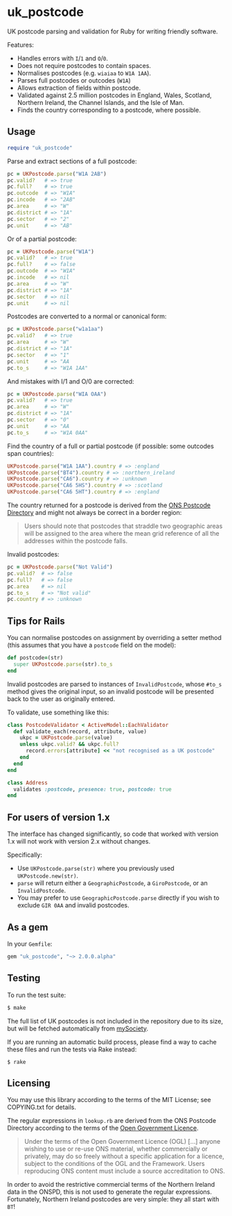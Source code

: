 # uk_postcode

UK postcode parsing and validation for Ruby for writing friendly software.

Features:

* Handles errors with `I`/`1` and `O`/`0`.
* Does not require postcodes to contain spaces.
* Normalises postcodes (e.g. `wiaiaa` to `W1A 1AA`).
* Parses full postcodes or outcodes (`W1A`)
* Allows extraction of fields within postcode.
* Validated against 2.5 million postcodes in England, Wales, Scotland, Northern
  Ireland, the Channel Islands, and the Isle of Man.
* Finds the country corresponding to a postcode, where possible.

## Usage

```ruby
require "uk_postcode"
```

Parse and extract sections of a full postcode:

```ruby
pc = UKPostcode.parse("W1A 2AB")
pc.valid?   # => true
pc.full?    # => true
pc.outcode  # => "W1A"
pc.incode   # => "2AB"
pc.area     # => "W"
pc.district # => "1A"
pc.sector   # => "2"
pc.unit     # => "AB"
```

Or of a partial postcode:

```ruby
pc = UKPostcode.parse("W1A")
pc.valid?   # => true
pc.full?    # => false
pc.outcode  # => "W1A"
pc.incode   # => nil
pc.area     # => "W"
pc.district # => "1A"
pc.sector   # => nil
pc.unit     # => nil
```

Postcodes are converted to a normal or canonical form:

```ruby
pc = UKPostcode.parse("w1a1aa")
pc.valid?   # => true
pc.area     # => "W"
pc.district # => "1A"
pc.sector   # => "1"
pc.unit     # => "AA
pc.to_s     # => "W1A 1AA"
```

And mistakes with I/1 and O/0 are corrected:

```ruby
pc = UKPostcode.parse("WIA OAA")
pc.valid?   # => true
pc.area     # => "W"
pc.district # => "1A"
pc.sector   # => "0"
pc.unit     # => "AA
pc.to_s     # => "W1A 0AA"
```

Find the country of a full or partial postcode (if possible: some outcodes span
countries):

```ruby
UKPostcode.parse("W1A 1AA").country # => :england
UKPostcode.parse("BT4").country # => :northern_ireland
UKPostcode.parse("CA6").country # => :unknown
UKPostcode.parse("CA6 5HS").country # => :scotland
UKPostcode.parse("CA6 5HT").country # => :england
```

The country returned for a postcode is derived from the [ONS Postcode
Directory][onspd] and might not always be correct in a border region:

> Users should note that postcodes that straddle two geographic areas will be
> assigned to the area where the mean grid reference of all the addresses
> within the postcode falls.

Invalid postcodes:

```ruby
pc = UKPostcode.parse("Not Valid")
pc.valid?  # => false
pc.full?   # => false
pc.area    # => nil
pc.to_s    # => "Not valid"
pc.country # => :unknown
```

## Tips for Rails

You can normalise postcodes on assignment by overriding a setter method (this
assumes that you have a `postcode` field on the model):

```ruby
def postcode=(str)
  super UKPostcode.parse(str).to_s
end
```

Invalid postcodes are parsed to instances of `InvalidPostcode`, whose `#to_s`
method gives the original input, so an invalid postcode will be presented back
to the user as originally entered.

To validate, use something like this:

```ruby
class PostcodeValidator < ActiveModel::EachValidator
  def validate_each(record, attribute, value)
    ukpc = UKPostcode.parse(value)
    unless ukpc.valid? && ukpc.full?
      record.errors[attribute] << "not recognised as a UK postcode"
    end
  end
end

class Address
  validates :postcode, presence: true, postcode: true
end
```

## For users of version 1.x

The interface has changed significantly, so code that worked with version 1.x
will not work with version 2.x without changes.

Specifically:

* Use `UKPostcode.parse(str)` where you previously used `UKPostcode.new(str)`.
* `parse` will return either a `GeographicPostcode`, a `GiroPostcode`, or an
  `InvalidPostcode`.
* You may prefer to use `GeographicPostcode.parse` directly if you wish to
  exclude `GIR 0AA` and invalid postcodes.

## As a gem

In your `Gemfile`:

```ruby
gem "uk_postcode", "~> 2.0.0.alpha"
```

## Testing

To run the test suite:

```sh
$ make
```

The full list of UK postcodes is not included in the repository due to its
size, but will be fetched automatically from [mySociety][mys].

If you are running an automatic build process, please find a way to cache these
files and run the tests via Rake instead:

```
$ rake
```

## Licensing

You may use this library according to the terms of the MIT License; see
COPYING.txt for details.

The regular expressions in `lookup.rb` are derived from the ONS Postcode
Directory according to the terms of the [Open Government
Licence][onspd-lic].

> Under the terms of the Open Government Licence (OGL) […] anyone wishing to
> use or re-use ONS material, whether commercially or privately, may do so
> freely without a specific application for a licence, subject to the
> conditions of the OGL and the Framework. Users reproducing ONS content must
> include a source accreditation to ONS.

In order to avoid the restrictive commercial terms of the Northern Ireland
data in the ONSPD, this is not used to generate the regular expressions.
Fortunately, Northern Ireland postcodes are very simple: they all start with
`BT`!

[mys]: http://parlvid.mysociety.org/os/
[onspd]: http://www.ons.gov.uk/ons/guide-method/geography/products/postcode-directories/-nspp-/index.html
[onspd-lic]: http://www.ons.gov.uk/ons/guide-method/geography/beginner-s-guide/licences/index.html
